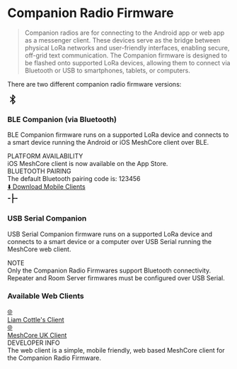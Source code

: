 # Companion Radio Firmware

<div class="section-divider">
  <div class="divider-line"></div>
</div>

> Companion radios are for connecting to the Android app or web app as a messenger client. These devices serve as the bridge between physical LoRa networks and user-friendly interfaces, enabling secure, off-grid text communication. The Companion firmware is designed to be flashed onto supported LoRa devices, allowing them to connect via Bluetooth or USB to smartphones, tablets, or computers.

There are two different companion radio firmware versions:


<div class="custom-container ble-container">
  <div class="firmware-type-heading">
    <div class="firmware-type-icon">
      <svg xmlns="http://www.w3.org/2000/svg" width="24" height="24" viewBox="0 0 24 24" fill="none" stroke="currentColor" stroke-width="2" stroke-linecap="round" stroke-linejoin="round"><path d="M7 7l10 10-5 5V2l5 5L7 17"/></svg>
    </div>
    <h3>BLE Companion (via Bluetooth)</h3>
  </div>
  
  <p>BLE Companion firmware runs on a supported LoRa device and connects to a smart device running the Android or iOS MeshCore client over BLE.</p>
  
  <div class="custom-info-block">
    <div class="custom-info-title">PLATFORM AVAILABILITY</div>
    <div class="custom-info-content">iOS MeshCore client is now available on the App Store.</div>
  </div>
  
  <div class="custom-tip-block">
    <div class="custom-tip-title">BLUETOOTH PAIRING</div>
    <div class="custom-tip-content">The default Bluetooth pairing code is: 123456</div>
  </div>
  
  <a href="https://meshcore.co.uk/apps.html" class="download-link">
    <span class="download-icon">⬇️</span>
    <span class="download-text">Download Mobile Clients</span>
  </a>
</div>

<div class="section-divider">
  <div class="divider-line"></div>
</div>


<div class="custom-container usb-container">
  <div class="firmware-type-heading">
    <div class="firmware-type-icon">
      <svg xmlns="http://www.w3.org/2000/svg" width="24" height="24" viewBox="0 0 24 24" fill="none" stroke="currentColor" stroke-width="2" stroke-linecap="round" stroke-linejoin="round"><path d="M22 12h-4"></path><path d="M6 12H2"></path><path d="M16 12h-4"></path><path d="M12 2v20"></path></svg>
    </div>
    <h3>USB Serial Companion</h3>
  </div>
  
  <p>USB Serial Companion firmware runs on a supported LoRa device and connects to a smart device or a computer over USB Serial running the MeshCore web client.</p>
  
  <div class="custom-warning-block">
    <div class="custom-warning-title">NOTE</div>
    <div class="custom-warning-content">Only the Companion Radio Firmwares support Bluetooth connectivity. Repeater and Room Server firmwares must be configured over USB Serial.</div>
  </div>
  
  <h3 class="web-clients-title">Available Web Clients</h3>
  
  <div class="clients-container">
    <a href="https://meshcore.liamcottle.net/#/" class="client-link">
      <div class="client-icon">🌐</div>
      <div class="client-name">Liam Cottle's Client</div>
    </a>
    <a href="https://client.meshcore.co.uk/tabs/devices" class="client-link">
      <div class="client-icon">🌐</div>
      <div class="client-name">MeshCore UK Client</div>
    </a>
  </div>
  
  <div class="custom-info-block">
    <div class="custom-info-title">DEVELOPER INFO</div>
    <div class="custom-info-content">The web client is a simple, mobile friendly, web based MeshCore client for the Companion Radio Firmware.</div>
  </div>

</div>

<div class="section-divider">
  <div class="divider-line"></div>
</div>